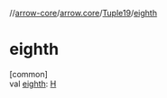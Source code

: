//[arrow-core](../../../index.md)/[arrow.core](../index.md)/[Tuple19](index.md)/[eighth](eighth.md)

# eighth

[common]\
val [eighth](eighth.md): [H](index.md)
